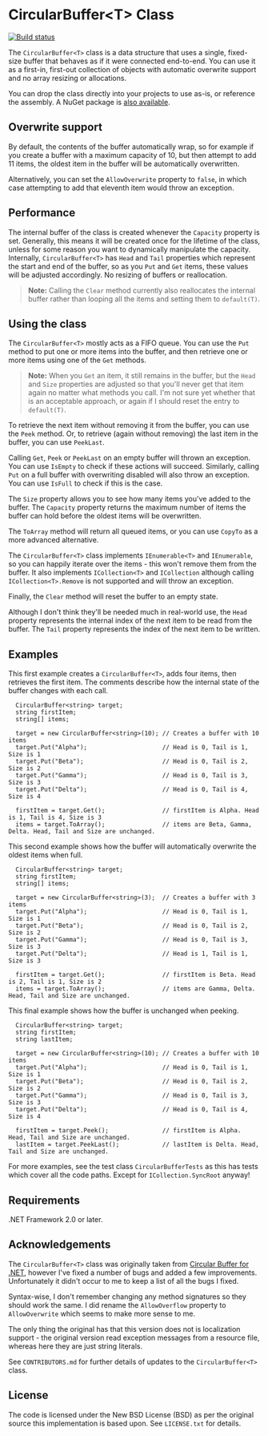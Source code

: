 # CircularBuffer&lt;T> Class

[![Build status](https://ci.appveyor.com/api/projects/status/h7pwdahqmxajsyj7?svg=true)](https://ci.appveyor.com/project/cyotek/cyotek-collections-generic-circularbuffer)

The `CircularBuffer<T>` class is a data structure that uses a single, fixed-size buffer that behaves as if it were connected end-to-end. You can use it as a first-in, first-out collection of objects with automatic overwrite support and no array resizing or allocations.  

You can drop the class directly into your projects to use as-is, or reference the assembly. A NuGet package is [also available](https://www.nuget.org/packages/Cyotek.CircularBuffer/).

## Overwrite support

By default, the contents of the buffer automatically wrap, so for example if you create a buffer with a maximum capacity of 10, but then attempt to add 11 items, the oldest item in the buffer will be automatically overwritten.

Alternatively, you can set the `AllowOverwrite` property to `false`, in which case attempting to add that eleventh item would throw an exception.

## Performance

The internal buffer of the class is created whenever the `Capacity` property is set. Generally, this means it will be created once for the lifetime of the class, unless for some reason you want to dynamically manipulate the capacity. Internally, `CircularBuffer<T>` has `Head` and `Tail` properties which represent the start and end of the buffer, so as you `Put` and `Get` items, these values will be adjusted accordingly. No resizing of buffers or reallocation.

> **Note:** Calling the `Clear` method currently also reallocates the internal buffer rather than looping all the items and setting them to `default(T)`.

## Using the class

The `CircularBuffer<T>` mostly acts as a FIFO queue. You can use the `Put` method to put one or more items into the buffer, and then retrieve one or more items using one of the `Get` methods.

> **Note:** When you `Get` an item, it still remains in the buffer, but the `Head` and `Size` properties are adjusted so that you'll never get that item again no matter what methods you call. I'm not sure yet whether that is an acceptable approach, or again if I should reset the entry to `default(T)`.

To retrieve the next item without removing it from the buffer, you can use the `Peek` method. Or, to retrieve (again without removing) the last item in the buffer, you can use `PeekLast`.

Calling `Get`, `Peek` or `PeekLast` on an empty buffer will thrown an exception. You can use `IsEmpty` to check if these actions will succeed. Similarly, calling `Put` on a full buffer with overwriting disabled will also throw an exception. You can use `IsFull` to check if this is the case.

The `Size` property allows you to see how many items you've added to the buffer. The `Capacity` property returns the maximum number of items the buffer can hold before the oldest items will be overwritten.

The `ToArray` method will return all queued items, or you can use `CopyTo` as a more advanced alternative.

The `CircularBuffer<T>` class implements `IEnumerable<T>` and `IEnumerable`, so you can happily iterate over the items - this won't remove them from the buffer. It also implements `ICollection<T>` and `ICollection` although calling `ICollection<T>.Remove` is not supported and will throw an exception.

Finally, the `Clear` method will reset the buffer to an empty state.

Although I don't think they'll be needed much in real-world use, the `Head` property represents the internal index of the next item to be read from the buffer. The `Tail` property represents the index of the next item to be written.

## Examples

This first example creates a `CircularBuffer<T>`, adds four items, then retrieves the first item. The comments describe how the internal state of the buffer changes with each call.

      CircularBuffer<string> target;
      string firstItem;
      string[] items;

      target = new CircularBuffer<string>(10); // Creates a buffer with 10 items
      target.Put("Alpha");                     // Head is 0, Tail is 1, Size is 1
      target.Put("Beta");                      // Head is 0, Tail is 2, Size is 2
      target.Put("Gamma");                     // Head is 0, Tail is 3, Size is 3
      target.Put("Delta");                     // Head is 0, Tail is 4, Size is 4
                                               
      firstItem = target.Get();                // firstItem is Alpha. Head is 1, Tail is 4, Size is 3
      items = target.ToArray();                // items are Beta, Gamma, Delta. Head, Tail and Size are unchanged.

This second example shows how the buffer will automatically overwrite the oldest items when full.

      CircularBuffer<string> target;
      string firstItem;
      string[] items;

      target = new CircularBuffer<string>(3);  // Creates a buffer with 3 items
      target.Put("Alpha");                     // Head is 0, Tail is 1, Size is 1
      target.Put("Beta");                      // Head is 0, Tail is 2, Size is 2
      target.Put("Gamma");                     // Head is 0, Tail is 3, Size is 3
      target.Put("Delta");                     // Head is 1, Tail is 1, Size is 3
                                               
      firstItem = target.Get();                // firstItem is Beta. Head is 2, Tail is 1, Size is 2
      items = target.ToArray();                // items are Gamma, Delta. Head, Tail and Size are unchanged.

This final example shows how the buffer is unchanged when peeking.

      CircularBuffer<string> target;
      string firstItem;
      string lastItem;

      target = new CircularBuffer<string>(10); // Creates a buffer with 10 items
      target.Put("Alpha");                     // Head is 0, Tail is 1, Size is 1
      target.Put("Beta");                      // Head is 0, Tail is 2, Size is 2
      target.Put("Gamma");                     // Head is 0, Tail is 3, Size is 3
      target.Put("Delta");                     // Head is 0, Tail is 4, Size is 4
                                               
      firstItem = target.Peek();               // firstItem is Alpha. Head, Tail and Size are unchanged.
      lastItem = target.PeekLast();            // lastItem is Delta. Head, Tail and Size are unchanged.

For more examples, see the test class `CircularBufferTests` as this has tests which cover all the code paths. Except for `ICollection.SyncRoot` anyway!

## Requirements

.NET Framework 2.0 or later.

## Acknowledgements

The `CircularBuffer<T>` class was originally taken from [Circular Buffer for .NET](http://circularbuffer.codeplex.com/), however I've fixed a number of bugs and added a few improvements. Unfortunately it didn't occur to me to keep a list of all the bugs I fixed.

Syntax-wise, I don't remember changing any method signatures so they should work the same. I did rename the `AllowOverflow` property to `AllowOverwrite` which seems to make more sense to me.

The only thing the original has that this version does not is localization support - the original version read exception messages from a resource file, whereas here they are just string literals.

See `CONTRIBUTORS.md` for further details of updates to the `CircularBuffer<T>` class.

## License

The code is licensed under the New BSD License (BSD) as per the original source this implementation is based upon. See `LICENSE.txt` for details.